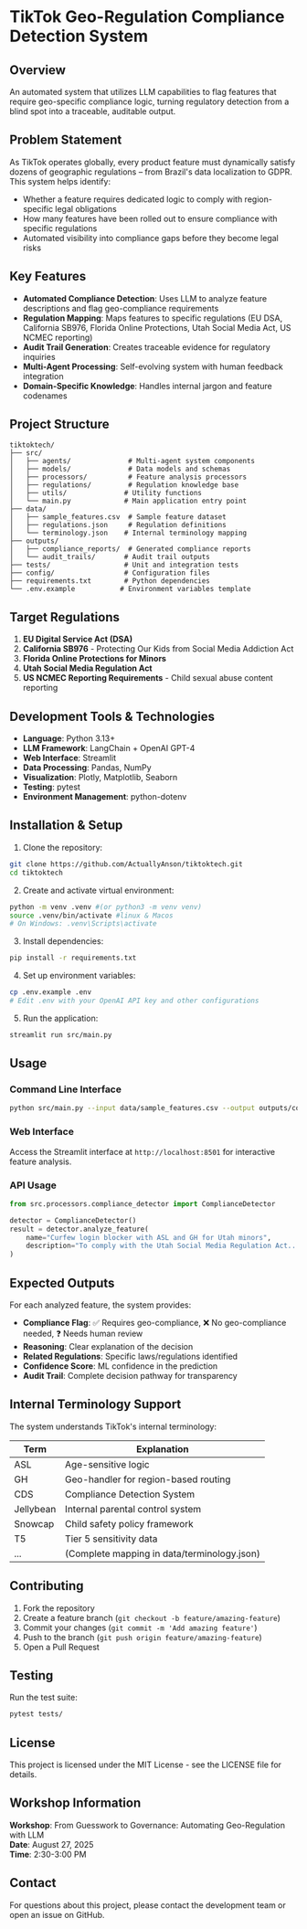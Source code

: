 # TikTok Geo-Regulation Compliance Detection System

## Overview

An automated system that utilizes LLM capabilities to flag features that require geo-specific compliance logic, turning regulatory detection from a blind spot into a traceable, auditable output.

## Problem Statement

As TikTok operates globally, every product feature must dynamically satisfy dozens of geographic regulations – from Brazil's data localization to GDPR. This system helps identify:

- Whether a feature requires dedicated logic to comply with region-specific legal obligations
- How many features have been rolled out to ensure compliance with specific regulations
- Automated visibility into compliance gaps before they become legal risks

## Key Features

- **Automated Compliance Detection**: Uses LLM to analyze feature descriptions and flag geo-compliance requirements
- **Regulation Mapping**: Maps features to specific regulations (EU DSA, California SB976, Florida Online Protections, Utah Social Media Act, US NCMEC reporting)
- **Audit Trail Generation**: Creates traceable evidence for regulatory inquiries
- **Multi-Agent Processing**: Self-evolving system with human feedback integration
- **Domain-Specific Knowledge**: Handles internal jargon and feature codenames

## Project Structure

```
tiktoktech/
├── src/
│   ├── agents/              # Multi-agent system components
│   ├── models/              # Data models and schemas
│   ├── processors/          # Feature analysis processors
│   ├── regulations/         # Regulation knowledge base
│   ├── utils/              # Utility functions
│   └── main.py             # Main application entry point
├── data/
│   ├── sample_features.csv  # Sample feature dataset
│   ├── regulations.json     # Regulation definitions
│   └── terminology.json    # Internal terminology mapping
├── outputs/
│   ├── compliance_reports/  # Generated compliance reports
│   └── audit_trails/       # Audit trail outputs
├── tests/                  # Unit and integration tests
├── config/                 # Configuration files
├── requirements.txt        # Python dependencies
└── .env.example           # Environment variables template
```

## Target Regulations

1. **EU Digital Service Act (DSA)**
2. **California SB976** - Protecting Our Kids from Social Media Addiction Act
3. **Florida Online Protections for Minors**
4. **Utah Social Media Regulation Act**
5. **US NCMEC Reporting Requirements** - Child sexual abuse content reporting

## Development Tools & Technologies

- **Language**: Python 3.13+
- **LLM Framework**: LangChain + OpenAI GPT-4
- **Web Interface**: Streamlit
- **Data Processing**: Pandas, NumPy
- **Visualization**: Plotly, Matplotlib, Seaborn
- **Testing**: pytest
- **Environment Management**: python-dotenv

## Installation & Setup

1. Clone the repository:
```bash
git clone https://github.com/ActuallyAnson/tiktoktech.git
cd tiktoktech
```

2. Create and activate virtual environment:
```bash
python -m venv .venv #(or python3 -m venv venv)
source .venv/bin/activate #linux & Macos 
# On Windows: .venv\Scripts\activate
```

3. Install dependencies:
```bash
pip install -r requirements.txt
```

4. Set up environment variables:
```bash
cp .env.example .env
# Edit .env with your OpenAI API key and other configurations
```

5. Run the application:
```bash
streamlit run src/main.py
```

## Usage

### Command Line Interface
```bash
python src/main.py --input data/sample_features.csv --output outputs/compliance_report.csv
```

### Web Interface
Access the Streamlit interface at `http://localhost:8501` for interactive feature analysis.

### API Usage
```python
from src.processors.compliance_detector import ComplianceDetector

detector = ComplianceDetector()
result = detector.analyze_feature(
    name="Curfew login blocker with ASL and GH for Utah minors",
    description="To comply with the Utah Social Media Regulation Act..."
)
```

## Expected Outputs

For each analyzed feature, the system provides:

- **Compliance Flag**: ✅ Requires geo-compliance, ❌ No geo-compliance needed, ❓ Needs human review
- **Reasoning**: Clear explanation of the decision
- **Related Regulations**: Specific laws/regulations identified
- **Confidence Score**: ML confidence in the prediction
- **Audit Trail**: Complete decision pathway for transparency

## Internal Terminology Support

The system understands TikTok's internal terminology:

| Term | Explanation |
|------|-------------|
| ASL | Age-sensitive logic |
| GH | Geo-handler for region-based routing |
| CDS | Compliance Detection System |
| Jellybean | Internal parental control system |
| Snowcap | Child safety policy framework |
| T5 | Tier 5 sensitivity data |
| ... | (Complete mapping in data/terminology.json) |

## Contributing

1. Fork the repository
2. Create a feature branch (`git checkout -b feature/amazing-feature`)
3. Commit your changes (`git commit -m 'Add amazing feature'`)
4. Push to the branch (`git push origin feature/amazing-feature`)
5. Open a Pull Request

## Testing

Run the test suite:
```bash
pytest tests/
```

## License

This project is licensed under the MIT License - see the LICENSE file for details.

## Workshop Information

**Workshop**: From Guesswork to Governance: Automating Geo-Regulation with LLM  
**Date**: August 27, 2025  
**Time**: 2:30-3:00 PM  

## Contact

For questions about this project, please contact the development team or open an issue on GitHub.

